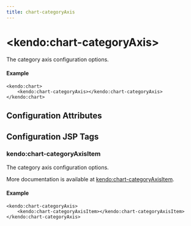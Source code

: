 ```yaml
---
title: chart-categoryAxis
---
```


# \<kendo:chart-categoryAxis\>

The category axis configuration options.

#### Example
    <kendo:chart>
        <kendo:chart-categoryAxis></kendo:chart-categoryAxis>
    </kendo:chart>

## Configuration Attributes


##  Configuration JSP Tags

### kendo:chart-categoryAxisItem

The category axis configuration options.

More documentation is available at [kendo:chart-categoryAxisItem](/api/wrappers/jsp/chart/categoryaxisitem).

#### Example

    <kendo:chart-categoryAxis>
        <kendo:chart-categoryAxisItem></kendo:chart-categoryAxisItem>
    </kendo:chart-categoryAxis>

